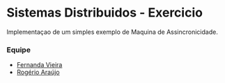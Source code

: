 # Sistemas Distribuidos - Exercicio
Implementaçao de um simples exemplo de Maquina de Assincronicidade.


### Equipe
* [Fernanda Vieira](https://github.com/fernandasj) 
* [Rogério Araújo](https://github.com/rodgeraraujo) 